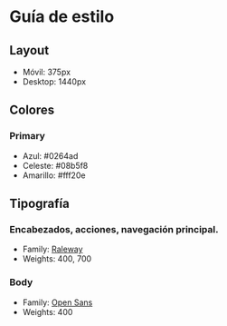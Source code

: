 # Guía de estilo

## Layout

- Móvil: 375px
- Desktop: 1440px

## Colores

### Primary

- Azul: #0264ad
- Celeste: #08b5f8
- Amarillo: #fff20e


## Tipografía

### Encabezados, acciones, navegación principal.

- Family: [Raleway](https://fonts.google.com/specimen/Raleway)
- Weights: 400, 700

### Body

- Family: [Open Sans](https://fonts.google.com/specimen/Open+Sans)
- Weights: 400

